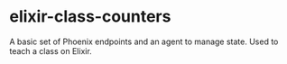 # elixir-class-counters
A basic set of Phoenix endpoints and an agent to manage state. Used to teach a class on Elixir.
